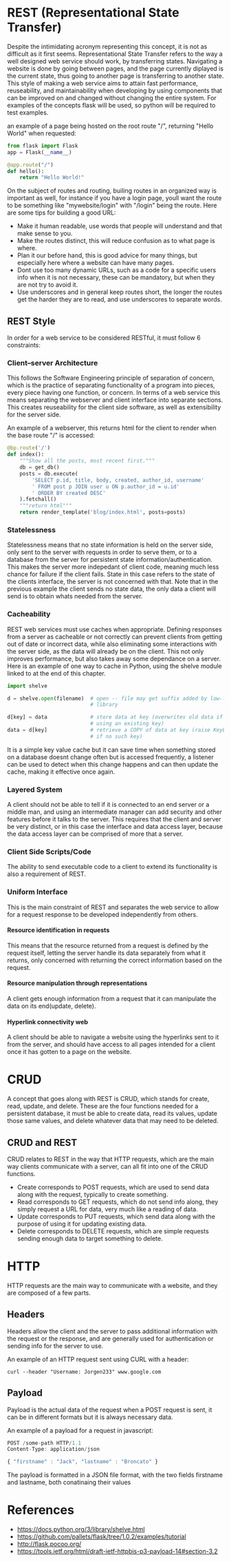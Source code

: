 # REST (Representational State Transfer)
Despite the intimidating acronym representing this concept, it is not as difficult as it first seems. Representational State Transfer refers to the way a well designed web service should work, by transferring states. Navigating a website is done by going between pages, and the page currently diplayed is the current state, thus going to another page is transferring to another state. This style of making a web service aims to attain fast performance, reuseability, and maintainability when developing by using components that can be improved on and changed without changing the entire system. For examples of the concepts flask will be used, so python will be required to test examples.

an example of a page being hosted on the root route "/", returning "Hello World" when requested:

```python
from flask import Flask
app = Flask(__name__)

@app.route("/")
def hello():
    return "Hello World!"
```

On the subject of routes and routing, builing routes in an organized way is important as well, for instance if you have a login page, youll want the route to be something like "mywebsite/login" with "/login" being the route. Here are some tips for building a good URL:

- Make it human readable, use words that people will understand and that make sense to you.
- Make the routes distinct, this will reduce confusion as to what page is where.
- Plan it our before hand, this is good advice for many things, but especially here where a website can have many pages.
- Dont use too many dynamic URLs, such as a code for a specific users info when it is not necessary, these can be mandatory, but when they are not try to avoid it.
- Use underscores and in general keep routes short, the longer the routes get the harder they are to read, and use underscores to separate words.

## REST Style
In order for a web service to be considered RESTful, it must follow 6 constraints:

### Client–server Architecture
This follows the Software Engineering principle of separation of concern, which is the practice of separating functionality of a program into pieces, every piece having one function, or concern. In terms of a web service this means separating the webserver and client interface into separate sections. This creates reuseability for the client side software, as well as extensibility for the server side. 

An example of a webserver, this returns html for the client to render when the base route "/" is accessed:

```python
@bp.route('/')
def index():
    """Show all the posts, most recent first."""
    db = get_db()
    posts = db.execute(
        'SELECT p.id, title, body, created, author_id, username'
        ' FROM post p JOIN user u ON p.author_id = u.id'
        ' ORDER BY created DESC'
    ).fetchall()
    """return html"""
    return render_template('blog/index.html', posts=posts)
```

### Statelessness
Statelessness means that no state information is held on the server side, only sent to the server with requests in order to serve them, or to a database from the server for persistent state information/authentication. This makes the server more indepedant of client code, meaning much less chance for failure if the client fails. State in this case refers to the state of the clients interface, the server is not concerned with that. Note that in the previous example the client sends no state data, the only data a client will send is to obtain whats needed from the server.

### Cacheability
REST web services must use caches when appropriate. Defining responses from a server as cacheable or not correctly can prevent clients from getting out of date or incorrect data, while also eliminating some interactions with the server side, as the data will already be on the client. This not only improves performance, but also takes away some dependance on a server. Here is an example of one way to cache in Python, using the shelve module linked to at the end of this chapter.

```python
import shelve

d = shelve.open(filename)  # open -- file may get suffix added by low-level
                           # library

d[key] = data              # store data at key (overwrites old data if
                           # using an existing key)
data = d[key]              # retrieve a COPY of data at key (raise KeyError
                           # if no such key)
```

It is a simple key value cache but it can save time when something stored on a database doesnt change often but is accessed frequently, a listener can be used to detect when this change happens and can then update the cache, making it effective once again.

### Layered System
A client should not be able to tell if it is connected to an end server or a middle man, and using an intermediate manager can add security and other features before it talks to the server. This requires that the client and server be very distinct, or in this case the interface and data access layer, because the data access layer can be comprised of more that a server.

### Client Side Scripts/Code
The ability to send executable code to a client to extend its functionality is also a requirement of REST.

### Uniform Interface
This is the main constraint of REST and separates the web service to allow for a request response to be developed independently from others.

#### Resource identification in requests
This means that the resource returned from a request is defined by the request itself, letting the server handle its data separately from what it returns, only concerned with returning the correct information based on the request.

#### Resource manipulation through representations
A client gets enough information from a request that it can manipulate the data on its end(update, delete).

#### Hyperlink connectivity web
A client should be able to navigate a website using the hyperlinks sent to it from the server, and should have access to all pages intended for a client once it has gotten to a page on the website.

# CRUD
A concept that goes along with REST is CRUD, which stands for create, read, update, and delete. These are the four functions needed for a persistent database, it must be able to create data, read its values, update those same values, and delete whatever data that may need to be deleted.

## CRUD and REST
CRUD relates to REST in the way that HTTP requests, which are the main way clients communicate with a server, can all fit into one of the CRUD functions.

- Create corresponds to POST requests, which are used to send data along with the request, typically to create something.
- Read corresponds to GET requests, which do not send info along, they simply request a URL for data, very much like a reading of data.
- Update corresponds to PUT requests, which send data along with the purpose of using it for updating existing data.
- Delete corresponds to DELETE requests, which are simple requests sending enough data to target something to delete.

# HTTP
HTTP requests are the main way to communicate with a website, and they are composed of a few parts.

## Headers
Headers allow the client and the server to pass additional information with the request or the response, and are generally used for authentication or sending info for the server to use.

An example of an HTTP request sent using CURL with a header:
```
curl --header "Username: Jorgen233" www.google.com
```

## Payload
Payload is the actual data of the request when a POST request is sent, it can be in different formats but it is always necessary data.

An example of a payload for a request in javascript:

```javascript
POST /some-path HTTP/1.1
Content-Type: application/json

{ "firstname" : "Jack", "lastname" : "Broncato" }
```

The payload is formatted in a JSON file format, with the two fields firstname and lastname, both conatinaing their values

# References

- <https://docs.python.org/3/library/shelve.html>
- <https://github.com/pallets/flask/tree/1.0.2/examples/tutorial>
- <http://flask.pocoo.org/>
- <https://tools.ietf.org/html/draft-ietf-httpbis-p3-payload-14#section-3.2>
